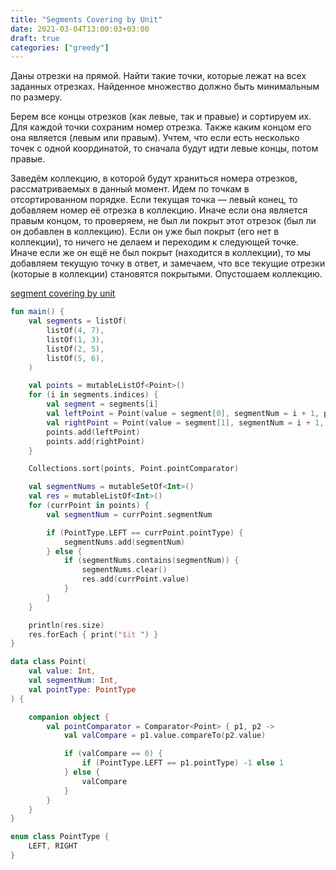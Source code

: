 ```yaml
---
title: "Segments Covering by Unit"
date: 2021-03-04T13:00:03+03:00
draft: true
categories: ["greedy"]
---
```


Даны отрезки на прямой. Найти такие точки, которые лежат на всех заданных отрезках. 
Найденное множество должно быть минимальным по размеру.

Берем все концы отрезков (как левые, так и правые) и сортируем их. 
Для каждой точки сохраним номер отрезка. 
Также каким концом его она является (левым или правым). 
Учтем, что если есть несколько точек с одной координатой, то сначала будут идти левые концы, потом правые.

Заведём коллекцию, в которой будут храниться номера отрезков, рассматриваемых в данный момент. 
Идем по точкам в отсортированном порядке. 
Если текущая точка — левый конец, то добавляем номер её отрезка в коллекцию. 
Иначе если она является правым концом, то проверяем, не был ли покрыт этот отрезок (был ли он добавлен в коллекцию). 
Если он уже был покрыт (его нет в коллекции), то ничего не делаем и переходим к следующей точке. 
Иначе если же он ещё не был покрыт (находится в коллекции), то мы добавляем текущую точку в ответ, 
и замечаем, что все текущие отрезки (которые в коллекции) становятся покрытыми. Опустошаем коллекцию.

[segment covering by unit](https://github.com/solairerove/algs4-leprosorium/blob/master/src/main/kotlin/com/github/solairerove/algs4/leprosorium/greedy/SegmentCoveringByUnit.kt)

```kotlin
fun main() {
    val segments = listOf(
        listOf(4, 7),
        listOf(1, 3),
        listOf(2, 5),
        listOf(5, 6),
    )

    val points = mutableListOf<Point>()
    for (i in segments.indices) {
        val segment = segments[i]
        val leftPoint = Point(value = segment[0], segmentNum = i + 1, pointType = PointType.LEFT)
        val rightPoint = Point(value = segment[1], segmentNum = i + 1, pointType = PointType.RIGHT)
        points.add(leftPoint)
        points.add(rightPoint)
    }

    Collections.sort(points, Point.pointComparator)

    val segmentNums = mutableSetOf<Int>()
    val res = mutableListOf<Int>()
    for (currPoint in points) {
        val segmentNum = currPoint.segmentNum

        if (PointType.LEFT == currPoint.pointType) {
            segmentNums.add(segmentNum)
        } else {
            if (segmentNums.contains(segmentNum)) {
                segmentNums.clear()
                res.add(currPoint.value)
            }
        }
    }

    println(res.size)
    res.forEach { print("$it ") }
}

data class Point(
    val value: Int,
    val segmentNum: Int,
    val pointType: PointType
) {

    companion object {
        val pointComparator = Comparator<Point> { p1, p2 ->
            val valCompare = p1.value.compareTo(p2.value)

            if (valCompare == 0) {
                if (PointType.LEFT == p1.pointType) -1 else 1
            } else {
                valCompare
            }
        }
    }
}

enum class PointType {
    LEFT, RIGHT
}
```
